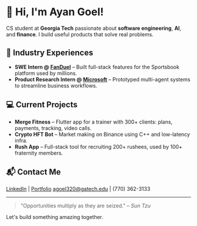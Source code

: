 # 🚀 Hi, I'm Ayan Goel!

CS student at **Georgia Tech** passionate about **software engineering**, **AI**, and **finance**. I build useful products that solve real problems.

## 🌟 Industry Experiences

* **SWE Intern @ [FanDuel](https://www.fanduel.com/)** – Built full-stack features for the Sportsbook platform used by millions.
* **Product Research Intern @ [Microsoft](https://www.microsoft.com)** – Prototyped multi-agent systems to streamline business workflows.

## 💻 Current Projects

* **Merge Fitness** – Flutter app for a trainer with 300+ clients: plans, payments, tracking, video calls.
* **Crypto HFT Bot** – Market making on Binance using C++ and low-latency infra.
* **Rush App** – Full-stack tool for recruiting 200+ rushees, used by 100+ fraternity members.

## 📬 Contact Me

[LinkedIn](https://www.linkedin.com/in/ayan-goel) | [Portfolio](https://ayangoel.net)
 [agoel320@gatech.edu](mailto:agoel320@gatech.edu) | (770) 362-3133

---

> "Opportunities multiply as they are seized." – *Sun Tzu*

Let's build something amazing together.
